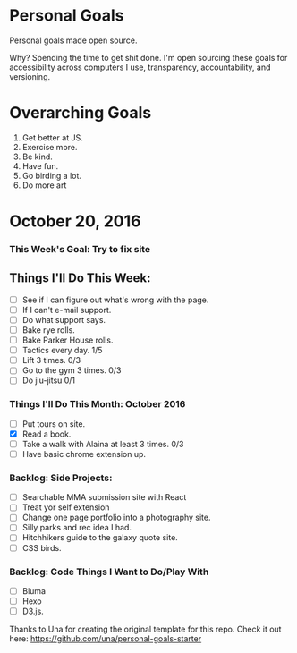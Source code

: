 Personal Goals
==============

Personal goals made open source.

Why? Spending the time to get shit done. I'm open sourcing these goals for accessibility across computers I use, transparency, accountability, and versioning.

# Overarching Goals

1. Get better at JS.
2. Exercise more.
3. Be kind.
4. Have fun.
5. Go birding a lot.
6. Do more art

# October 20, 2016

### This Week's Goal: Try to fix site

## Things I'll Do This Week:

- [ ] See if I can figure out what's wrong with the page.
- [ ] If I can't e-mail support.
- [ ] Do what support says.
- [ ] Bake rye rolls.
- [ ] Bake Parker House rolls.
- [ ] Tactics every day. 1/5
- [ ] Lift 3 times.  0/3
- [ ] Go to the gym 3 times. 0/3
- [ ] Do jiu-jitsu 0/1

### Things I'll Do This Month: October 2016

- [ ] Put tours on site.
- [x] Read a book.
- [ ] Take a walk with Alaina at least 3 times. 0/3
- [ ] Have basic chrome extension up.

### Backlog: Side Projects:

- [ ] Searchable MMA submission site with React
- [ ] Treat yor self extension
- [ ] Change one page portfolio into a photography site.
- [ ] Silly parks and rec idea I had.
- [ ] Hitchhikers guide to the galaxy quote site.
- [ ] CSS birds.

### Backlog: Code Things I Want to Do/Play With

- [ ] Bluma
- [ ] Hexo
- [ ] D3.js.

Thanks to Una for creating the original template for this repo. Check it out here: https://github.com/una/personal-goals-starter